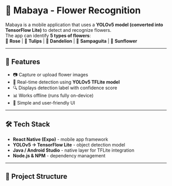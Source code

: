# 🌸 Mabaya - Flower Recognition

Mabaya is a mobile application that uses a **YOLOv5 model (converted into TensorFlow Lite)** to detect and recognize flowers.  
The app can identify **5 types of flowers**:  
🌹 **Rose** | 🌷 **Tulips** | 🌼 **Dandelion** | 🤍 **Sampaguita** | 🌻 **Sunflower**

---

## 🚀 Features
- 📷 Capture or upload flower images
- 🤖 Real-time detection using **YOLOv5 TFLite model**
- 🔍 Displays detection label with confidence score
- 📊 Works offline (runs fully on-device)
- 🎨 Simple and user-friendly UI

---

## 🛠️ Tech Stack
- **React Native (Expo)** - mobile app framework  
- **YOLOv5 → TensorFlow Lite** - object detection model  
- **Java / Android Studio** - native layer for TFLite integration  
- **Node.js & NPM** - dependency management  

---

## 📂 Project Structure